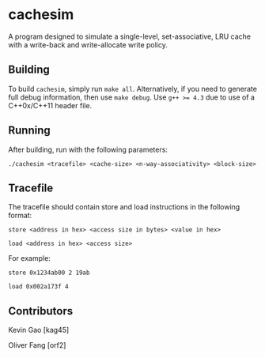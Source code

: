 cachesim
========
A program designed to simulate a single-level, set-associative, LRU cache with a write-back and write-allocate write policy.

Building
--------
To build `cachesim`, simply run `make all`. Alternatively, if you need to generate full debug information, then use `make debug`. Use `g++ >= 4.3` due to use of a C++0x/C++11 header file.

Running
-------
After building, run with the following parameters:

```shell
./cachesim <tracefile> <cache-size> <n-way-associativity> <block-size>
```

Tracefile
---------
The tracefile should contain store and load instructions in the following format:

```
store <address in hex> <access size in bytes> <value in hex>

load <address in hex> <access size>
```

For example:

```
store 0x1234ab00 2 19ab

load 0x002a173f 4
```

Contributors
------------
Kevin Gao [kag45]

Oliver Fang [orf2]
